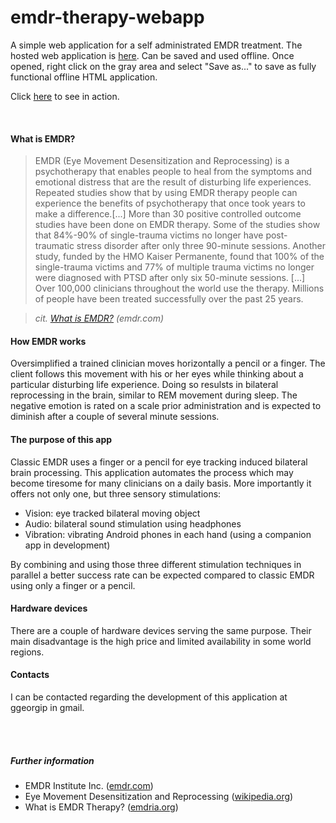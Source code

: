 # emdr-therapy-webapp
A simple web application for a self administrated EMDR treatment. The hosted web application is [here](https://ggeorgip.github.io/emdr-therapy-webapp/). Can be saved and used offline. Once opened, right click on the gray area and select "Save as..." to save as fully functional offline HTML application.

Click [here](https://svaponi.github.io/emdr-therapy-webapp/) to see in action.

<br/>

#### What is EMDR?
> EMDR (Eye Movement Desensitization and Reprocessing) is a psychotherapy that enables people to heal from the symptoms and emotional distress that are the result of disturbing life experiences.  Repeated studies show that by using EMDR therapy people can experience the benefits of psychotherapy that once took years to make a difference.[...] More than 30 positive controlled outcome studies have been done on EMDR therapy.  Some of the studies show that 84%-90% of single-trauma victims no longer have post-traumatic stress disorder after only three 90-minute sessions. Another study, funded by the HMO Kaiser Permanente, found that 100% of the single-trauma victims and 77% of multiple trauma victims no longer were diagnosed with PTSD after only six 50-minute sessions. [...] Over 100,000 clinicians throughout the world use the therapy.  Millions of people have been treated successfully over the past 25 years.

> *cit. [What is EMDR?](http://www.emdr.com/what-is-emdr/) (emdr.com)*

#### How EMDR works
Oversimplified a trained clinician moves horizontally a pencil or a finger. The client follows this movement with his or her eyes while thinking about a particular disturbing life experience. Doing so resulsts in bilateral reprocessing in the brain, similar to REM movement during sleep. The negative emotion is rated on a scale prior administration and is expected to diminish after a couple of several minute sessions. 

#### The purpose of this app
Classic EMDR uses a finger or a pencil for eye tracking induced bilateral brain processing. This application automates the process which may become tiresome for many clinicians on a daily basis. More importantly it offers not only one, but three sensory stimulations:

* Vision: eye tracked bilateral moving object
* Audio: bilateral sound stimulation using headphones
* Vibration: vibrating Android phones in each hand (using a companion app in development)

By combining and using those three different stimulation techniques in parallel a better success rate can be expected compared to classic EMDR using only a finger or a pencil.

#### Hardware devices
There are a couple of hardware devices serving the same purpose. Their main disadvantage is the high price and limited availability in some world regions.


#### Contacts

I can be contacted regarding the development of this application at ggeorgip in gmail. 

<br/>
<br/>

##### Further information
* EMDR Institute Inc. ([emdr.com](http://www.emdr.com/))
* Eye Movement Desensitization and Reprocessing ([wikipedia.org](https://en.wikipedia.org/wiki/Eye_movement_desensitization_and_reprocessing))
* What is EMDR Therapy? ([emdria.org](http://www.emdria.org/?page=2))
